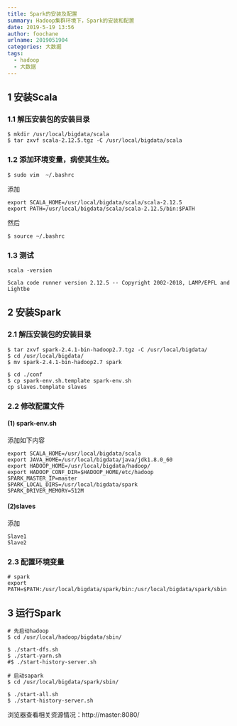 ```yaml
---
title: Spark的安装及配置
summary: Hadoop集群环境下，Spark的安装和配置
date: 2019-5-19 13:56
author: foochane
urlname: 2019051904
categories: 大数据
tags:
  - hadoop
  - 大数据
---
```





## 1 安装Scala

### 1.1 解压安装包的安装目录

```
$ mkdir /usr/local/bigdata/scala
$ tar zxvf scala-2.12.5.tgz -C /usr/local/bigdata/scala
```
### 1.2 添加环境变量，病使其生效。
```
$ sudo vim  ~/.bashrc
```
添加
```
export SCALA_HOME=/usr/local/bigdata/scala/scala-2.12.5
export PATH=/usr/local/bigdata/scala/scala-2.12.5/bin:$PATH
```
然后
```
$ source ~/.bashrc
```
### 1.3 测试
```
scala -version

Scala code runner version 2.12.5 -- Copyright 2002-2018, LAMP/EPFL and Lightbe
```

## 2 安装Spark

### 2.1 解压安装包的安装目录

```
$ tar zxvf spark-2.4.1-bin-hadoop2.7.tgz -C /usr/local/bigdata/
$ cd /usr/local/bigdata/
$ mv spark-2.4.1-bin-hadoop2.7 spark
```

```
$ cd ./conf
$ cp spark-env.sh.template spark-env.sh
cp slaves.template slaves
```

### 2.2 修改配置文件
#### (1) spark-env.sh

添加如下内容

```
export SCALA_HOME=/usr/local/bigdata/scala
export JAVA_HOME=/usr/local/bigdata/java/jdk1.8.0_60
export HADOOP_HOME=/usr/local/bigdata/hadoop/
export HADOOP_CONF_DIR=$HADOOP_HOME/etc/hadoop
SPARK_MASTER_IP=master
SPARK_LOCAL_DIRS=/usr/local/bigdata/spark
SPARK_DRIVER_MEMORY=512M
```

#### (2)slaves

添加
```
Slave1
Slave2
```

### 2.3 配置环境变量

```
# spark
export PATH=$PATH:/usr/local/bigdata/spark/bin:/usr/local/bigdata/spark/sbin
```

## 3 运行Spark

```
# 先启动hadoop
$ cd /usr/local/hadoop/bigdata/sbin/

$ ./start-dfs.sh
$ ./start-yarn.sh
#$ ./start-history-server.sh

# 启动sapark
$ cd /usr/local/bigdata/spark/sbin/

$ ./start-all.sh
$ ./start-history-server.sh

````

浏览器查看相关资源情况：http://master:8080/
